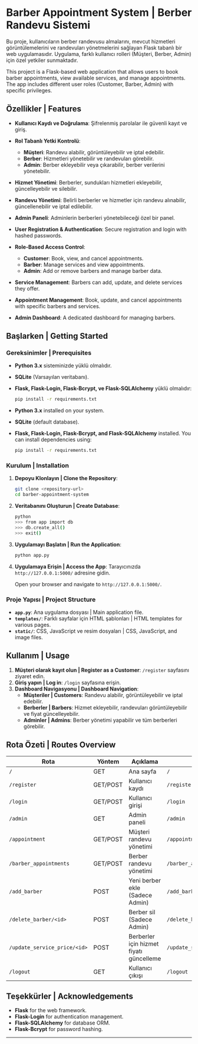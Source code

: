 
# Barber Appointment System | Berber Randevu Sistemi

Bu proje, kullanıcıların berber randevusu almalarını, mevcut hizmetleri görüntülemelerini ve randevuları yönetmelerini sağlayan Flask tabanlı bir web uygulamasıdır. Uygulama, farklı kullanıcı rolleri (Müşteri, Berber, Admin) için özel yetkiler sunmaktadır.

This project is a Flask-based web application that allows users to book barber appointments, view available services, and manage appointments. The app includes different user roles (Customer, Barber, Admin) with specific privileges.

## Özellikler | Features

- **Kullanıcı Kaydı ve Doğrulama**: Şifrelenmiş parolalar ile güvenli kayıt ve giriş.
- **Rol Tabanlı Yetki Kontrolü**:
  - **Müşteri**: Randevu alabilir, görüntüleyebilir ve iptal edebilir.
  - **Berber**: Hizmetleri yönetebilir ve randevuları görebilir.
  - **Admin**: Berber ekleyebilir veya çıkarabilir, berber verilerini yönetebilir.
- **Hizmet Yönetimi**: Berberler, sundukları hizmetleri ekleyebilir, güncelleyebilir ve silebilir.
- **Randevu Yönetimi**: Belirli berberler ve hizmetler için randevu alınabilir, güncellenebilir ve iptal edilebilir.
- **Admin Paneli**: Adminlerin berberleri yönetebileceği özel bir panel.

- **User Registration & Authentication**: Secure registration and login with hashed passwords.
- **Role-Based Access Control**:
  - **Customer**: Book, view, and cancel appointments.
  - **Barber**: Manage services and view appointments.
  - **Admin**: Add or remove barbers and manage barber data.
- **Service Management**: Barbers can add, update, and delete services they offer.
- **Appointment Management**: Book, update, and cancel appointments with specific barbers and services.
- **Admin Dashboard**: A dedicated dashboard for managing barbers.

## Başlarken | Getting Started

### Gereksinimler | Prerequisites

- **Python 3.x** sisteminizde yüklü olmalıdır.
- **SQLite** (Varsayılan veritabanı).
- **Flask, Flask-Login, Flask-Bcrypt, ve Flask-SQLAlchemy** yüklü olmalıdır:
  
  ```bash
  pip install -r requirements.txt
  ```

- **Python 3.x** installed on your system.
- **SQLite** (default database).
- **Flask, Flask-Login, Flask-Bcrypt, and Flask-SQLAlchemy** installed. You can install dependencies using:
  
  ```bash
  pip install -r requirements.txt
  ```

### Kurulum | Installation

1. **Depoyu Klonlayın | Clone the Repository**:
   ```bash
   git clone <repository-url>
   cd barber-appointment-system
   ```

2. **Veritabanını Oluşturun | Create Database**:
   ```bash
   python
   >>> from app import db
   >>> db.create_all()
   >>> exit()
   ```

3. **Uygulamayı Başlatın | Run the Application**:
   ```bash
   python app.py
   ```

4. **Uygulamaya Erişin | Access the App**:
   Tarayıcınızda `http://127.0.0.1:5000/` adresine gidin.
   
   Open your browser and navigate to `http://127.0.0.1:5000/`.

### Proje Yapısı | Project Structure

- **`app.py`**: Ana uygulama dosyası | Main application file.
- **`templates/`**: Farklı sayfalar için HTML şablonları | HTML templates for various pages.
- **`static/`**: CSS, JavaScript ve resim dosyaları | CSS, JavaScript, and image files.

## Kullanım | Usage

1. **Müşteri olarak kayıt olun | Register as a Customer**: `/register` sayfasını ziyaret edin.
2. **Giriş yapın | Log in**: `/login` sayfasına erişin.
3. **Dashboard Navigasyonu | Dashboard Navigation**:
   - **Müşteriler | Customers**: Randevu alabilir, görüntüleyebilir ve iptal edebilir.
   - **Berberler | Barbers**: Hizmet ekleyebilir, randevuları görüntüleyebilir ve fiyat güncelleyebilir.
   - **Adminler | Admins**: Berber yönetimi yapabilir ve tüm berberleri görebilir.

## Rota Özeti | Routes Overview

| Rota | Yöntem | Açıklama | Route | Method | Description |
|------|--------|----------|-------|--------|-------------|
| `/` | GET | Ana sayfa | `/` | GET | Homepage |
| `/register` | GET/POST | Kullanıcı kaydı | `/register` | GET/POST | User registration |
| `/login` | GET/POST | Kullanıcı girişi | `/login` | GET/POST | User login |
| `/admin` | GET | Admin paneli | `/admin` | GET | Admin panel |
| `/appointment` | GET/POST | Müşteri randevu yönetimi | `/appointment` | GET/POST | Customer appointment management |
| `/barber_appointments` | GET/POST | Berber randevu yönetimi | `/barber_appointments` | GET/POST | Barber appointment management |
| `/add_barber` | POST | Yeni berber ekle (Sadece Admin) | `/add_barber` | POST | Add new barber (Admin only) |
| `/delete_barber/<id>` | POST | Berber sil (Sadece Admin) | `/delete_barber/<id>` | POST | Delete barber (Admin only) |
| `/update_service_price/<id>` | POST | Berberler için hizmet fiyatı güncelleme | `/update_service_price/<id>` | POST | Update service price for barbers |
| `/logout` | GET | Kullanıcı çıkışı | `/logout` | GET | Log out user |


## Teşekkürler | Acknowledgements

- **Flask** for the web framework.
- **Flask-Login** for authentication management.
- **Flask-SQLAlchemy** for database ORM.
- **Flask-Bcrypt** for password hashing.

---

